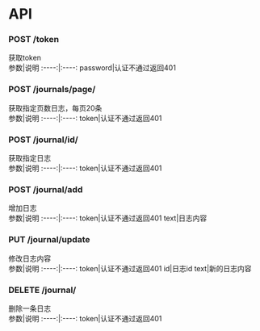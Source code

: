 # API  

### POST /token  
获取token  
参数|说明
:----:|:----:
password|认证不通过返回401

### POST /journals/page/<int>
获取指定页数日志，每页20条  
参数|说明
:----:|:----:
token|认证不通过返回401

### POST /journal/id/<int>
获取指定日志  
参数|说明
:----:|:----:
token|认证不通过返回401

### POST /journal/add
增加日志  
参数|说明
:----:|:----:
token|认证不通过返回401
text|日志内容

### PUT /journal/update
修改日志内容  
参数|说明
:----:|:----:
token|认证不通过返回401
id|日志id
text|新的日志内容

### DELETE /journal/<id>
删除一条日志  
参数|说明
:----:|:----:
token|认证不通过返回401
